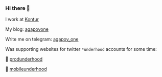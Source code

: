 ### Hi there 👋

I work at [Kontur](kontur.ru)

My blog: [agapovone](https://agapovone.github.io)

Write me on telegram: [agapov_one](https://t.me/agapov_one)

Was supporting websites for twitter `*underhood` accounts for some time:

🍳  [produnderhood](produnderhood.github.io)

📱  [mobileunderhood](mobileunderhood.github.io)

<!--
**AgapovOne/AgapovOne** is a ✨ _special_ ✨ repository because its `README.md` (this file) appears on your GitHub profile.

Here are some ideas to get you started:

- 🔭 I’m currently working on ...
- 🌱 I’m currently learning ...
- 👯 I’m looking to collaborate on ...
- 🤔 I’m looking for help with ...
- 💬 Ask me about ...
- 📫 How to reach me: ...
- 😄 Pronouns: ...
- ⚡ Fun fact: ...
-->
